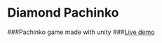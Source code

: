 # Diamond Pachinko
###Pachinko game made with unity
###[Live demo](https://play.unity.com/mg/other/webgl-builds-210438)
